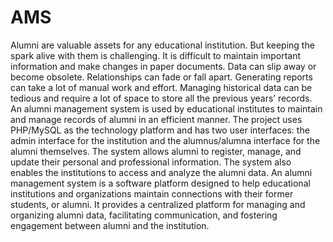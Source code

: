 # AMS

Alumni are valuable assets for any educational institution. But keeping the spark alive with them is challenging. It is difficult to maintain important information and make changes in paper documents. Data can slip away or become obsolete. Relationships can fade or fall apart. Generating reports can take a lot of manual work and effort. Managing historical data can be tedious and require a lot of space to store all the previous years’ records.
An alumni management system is used by educational institutes to maintain and manage records of alumni in an efficient manner. The project uses PHP/MySQL as the technology platform and has two user interfaces: the admin interface for the institution and the alumnus/alumna interface for the alumni themselves. The system allows alumni to register, manage, and update their personal and professional information. The system also enables the institutions to access and analyze the alumni data.
An alumni management system is a software platform designed to help educational institutions and organizations maintain connections with their former students, or alumni. It provides a centralized platform for managing and organizing alumni data, facilitating communication, and fostering engagement between alumni and the institution.

